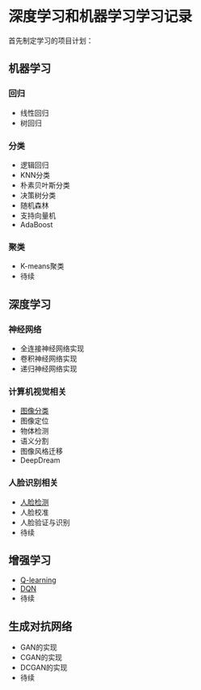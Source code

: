 深度学习和机器学习学习记录
======

首先制定学习的项目计划：

机器学习
-------
### 回归
* 线性回归
* 树回归
### 分类
* 逻辑回归
* KNN分类
* 朴素贝叶斯分类
* 决策树分类
* 随机森林
* 支持向量机
* AdaBoost
### 聚类
* K-means聚类
* 待续


深度学习
-------
### 神经网络
* 全连接神经网络实现
* 卷积神经网络实现
* 递归神经网络实现
### 计算机视觉相关
* [图像分类](https://github.com/cryer/Image-Classification "项目代码实现")
* 图像定位
* 物体检测
* 语义分割
* 图像风格迁移
* DeepDream
### 人脸识别相关
* [人脸检测](https://github.com/cryer/face-detection "项目代码实现")
* 人脸校准
* 人脸验证与识别
* 待续

增强学习
-------
* [Q-learning](https://github.com/cryer/Q-learning-implementation "项目代码实现")
* [DQN](https://github.com/cryer/Q-learning-implementation "项目代码实现")
* 待续

生成对抗网络
-------
* GAN的实现
* CGAN的实现
* DCGAN的实现
* 待续
